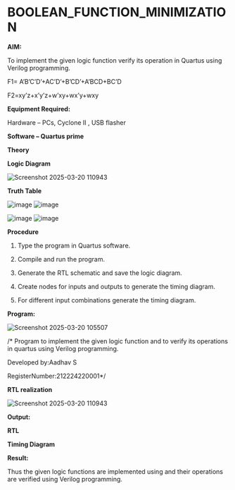 # BOOLEAN_FUNCTION_MINIMIZATION

**AIM:**

To implement the given logic function verify its operation in Quartus using Verilog programming.

F1= A’B’C’D’+AC’D’+B’CD’+A’BCD+BC’D 

F2=xy’z+x’y’z+w’xy+wx’y+wxy

**Equipment Required:**

Hardware – PCs, Cyclone II , USB flasher

**Software – Quartus prime**

**Theory**

**Logic Diagram**

![Screenshot 2025-03-20 110943](https://github.com/user-attachments/assets/2c415483-0aa4-4e7f-b47b-5aa67d0b2a9a)

**Truth Table**

![image](https://github.com/user-attachments/assets/6a9a6032-69a0-4c01-b008-365493a709d4)
![image](https://github.com/user-attachments/assets/f265cd6b-948b-4b66-875a-7bb343b56d1f)

![image](https://github.com/user-attachments/assets/5634d828-1f09-42b7-a469-667e6aaf3663)
![image](https://github.com/user-attachments/assets/b393e135-ab93-4cc3-95bc-acc5edcdb96a)


**Procedure**

1.	Type the program in Quartus software.

2.	Compile and run the program.

3.	Generate the RTL schematic and save the logic diagram.

4.	Create nodes for inputs and outputs to generate the timing diagram.

5.	For different input combinations generate the timing diagram.


**Program:**

![Screenshot 2025-03-20 105507](https://github.com/user-attachments/assets/3cca7d9c-f859-438a-a624-9d0bfdd0198a)

/* Program to implement the given logic function and to verify its operations in quartus using Verilog programming. 

Developed by:Aadhav S

RegisterNumber:212224220001*/


**RTL realization**

![Screenshot 2025-03-20 110943](https://github.com/user-attachments/assets/7eb14368-f55d-4e11-af82-89c1500dfa61)


**Output:**


**RTL**

**Timing Diagram**

**Result:**

Thus the given logic functions are implemented using and their operations are verified using Verilog programming.

